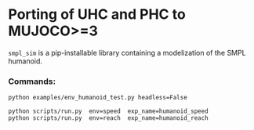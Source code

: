 # Porting of UHC and PHC to MUJOCO>=3

`smpl_sim` is a pip-installable library containing a modelization of the SMPL humanoid.

### Commands:

```
python examples/env_humanoid_test.py headless=False

python scripts/run.py  env=speed  exp_name=humanoid_speed 
python scripts/run.py  env=reach  exp_name=humanoid_reach
```

